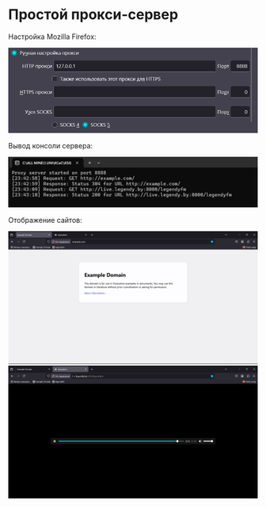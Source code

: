 # Простой прокси-сервер 

Настройка Mozilla Firefox:

![alt text](/Proxy/img/img1.png)

Вывод консоли сервера:

![alt text](/Proxy/img/img2.png)

Отображение сайтов:

![alt text](/Proxy/img/img3.png)
![alt text](/Proxy/img/img4.png)
